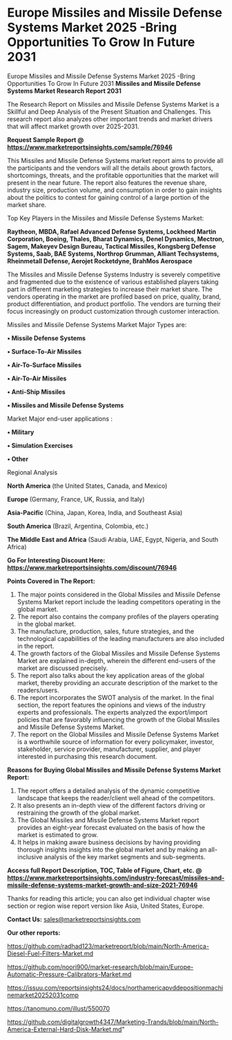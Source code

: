 # Europe Missiles and Missile Defense Systems Market 2025 -Bring Opportunities To Grow In Future 2031
 Europe Missiles and Missile Defense Systems Market 2025 -Bring Opportunities To Grow In Future 2031
<strong>Missiles and Missile Defense Systems Market Research Report 2031</strong>

The Research Report on Missiles and Missile Defense Systems Market is a Skillful and Deep Analysis of the Present Situation and Challenges. This research report also analyzes other important trends and market drivers that will affect market growth over 2025-2031.

<strong>Request Sample Report @ <a href=https://www.marketreportsinsights.com/sample/76946>https://www.marketreportsinsights.com/sample/76946</a></strong>

This Missiles and Missile Defense Systems market report aims to provide all the participants and the vendors will all the details about growth factors, shortcomings, threats, and the profitable opportunities that the market will present in the near future. The report also features the revenue share, industry size, production volume, and consumption in order to gain insights about the politics to contest for gaining control of a large portion of the market share.

Top Key Players in the Missiles and Missile Defense Systems Market:

<strong>Raytheon, MBDA, Rafael Advanced Defense Systems, Lockheed Martin Corporation, Boeing, Thales, Bharat Dynamics, Denel Dynamics, Mectron, Sagem, Makeyev Design Bureau, Tactical Missiles, Kongsberg Defense Systems, Saab, BAE Systems, Northrop Grumman, Alliant Techsystems, Rheinmetall Defense, Aerojet Rocketdyne, BrahMos Aerospace</strong>

The Missiles and Missile Defense Systems Industry is severely competitive and fragmented due to the existence of various established players taking part in different marketing strategies to increase their market share. The vendors operating in the market are profiled based on price, quality, brand, product differentiation, and product portfolio. The vendors are turning their focus increasingly on product customization through customer interaction.

Missiles and Missile Defense Systems Market Major Types are:

<strong>• Missile Defense Systems

• Surface-To-Air Missiles

• Air-To-Surface Missiles

• Air-To-Air Missiles

• Anti-Ship Missiles

• Missiles and Missile Defense Systems</strong>

Market Major end-user applications :

<strong>• Military

• Simulation Exercises

• Other</strong>

Regional Analysis

</u><strong><b>North America</b></strong> (the United States, Canada, and Mexico)

<strong><b>Europe </b></strong>(Germany, France, UK, Russia, and Italy)

<strong><b>Asia-Pacific</b></strong> (China, Japan, Korea, India, and Southeast Asia)

<strong><b>South America</b></strong> (Brazil, Argentina, Colombia, etc.)

<strong><b>The Middle East and Africa</b></strong> (Saudi Arabia, UAE, Egypt, Nigeria, and South Africa)

<strong>Go For Interesting Discount Here: <a href=https://www.marketreportsinsights.com/discount/76946>https://www.marketreportsinsights.com/discount/76946</a></strong>

<strong>Points Covered in The Report:</strong>
<ol>
  <li>The major points considered in the Global Missiles and Missile Defense Systems Market report include the leading competitors operating in the global market.</li>
  <li>The report also contains the company profiles of the players operating in the global market.</li>
  <li>The manufacture, production, sales, future strategies, and the technological capabilities of the leading manufacturers are also included in the report.</li>
  <li>The growth factors of the Global Missiles and Missile Defense Systems Market are explained in-depth, wherein the different end-users of the market are discussed precisely.</li>
  <li>The report also talks about the key application areas of the global market, thereby providing an accurate description of the market to the readers/users.</li>
  <li>The report incorporates the SWOT analysis of the market. In the final section, the report features the opinions and views of the industry experts and professionals. The experts analyzed the export/import policies that are favorably influencing the growth of the Global Missiles and Missile Defense Systems Market.</li>
  <li>The report on the Global Missiles and Missile Defense Systems Market is a worthwhile source of information for every policymaker, investor, stakeholder, service provider, manufacturer, supplier, and player interested in purchasing this research document.</li>
</ol>
<strong>Reasons for Buying Global Missiles and Missile Defense Systems Market Report:</strong>

<ol>
  <li>The report offers a detailed analysis of the dynamic competitive landscape that keeps the reader/client well ahead of the competitors.</li>
  <li>It also presents an in-depth view of the different factors driving or restraining the growth of the global market.</li>
  <li>The Global Missiles and Missile Defense Systems Market report provides an eight-year forecast evaluated on the basis of how the market is estimated to grow.</li>
  <li>It helps in making aware business decisions by having providing thorough insights insights into the global market and by making an all-inclusive analysis of the key market segments and sub-segments.</li>
</ol>
<strong>Access full Report Description, TOC, Table of Figure, Chart, etc. @ <a href=https://www.marketreportsinsights.com/industry-forecast/missiles-and-missile-defense-systems-market-growth-and-size-2021-76946>https://www.marketreportsinsights.com/industry-forecast/missiles-and-missile-defense-systems-market-growth-and-size-2021-76946</a></strong>


Thanks for reading this article; you can also get individual chapter wise section or region wise report version like Asia, United States, Europe.

<strong>Contact Us:</strong>
sales@marketreportsinsights.com

<strong>Our other reports:</strong>

<a href=https://github.com/radhad123/marketreport/blob/main/North-America-Diesel-Fuel-Filters-Market.md>https://github.com/radhad123/marketreport/blob/main/North-America-Diesel-Fuel-Filters-Market.md</a>

<a href=https://github.com/noori900/market-research/blob/main/Europe-Automatic-Pressure-Calibrators-Market.md>https://github.com/noori900/market-research/blob/main/Europe-Automatic-Pressure-Calibrators-Market.md</a>

<a href=https://issuu.com/reportsinsights24/docs/northamericapvddepositionmachinemarket20252031comp>https://issuu.com/reportsinsights24/docs/northamericapvddepositionmachinemarket20252031comp</a>

<a href=https://tanomuno.com/illust/550070>https://tanomuno.com/illust/550070</a>

<a href=https://github.com/digitalgrowth4347/Marketing-Trands/blob/main/North-America-External-Hard-Disk-Market.md>https://github.com/digitalgrowth4347/Marketing-Trands/blob/main/North-America-External-Hard-Disk-Market.md</a>"
